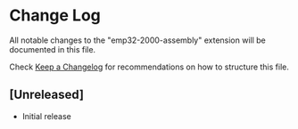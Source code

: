 # Change Log

All notable changes to the "emp32-2000-assembly" extension will be documented in this file.

Check [Keep a Changelog](http://keepachangelog.com/) for recommendations on how to structure this file.

## [Unreleased]

- Initial release